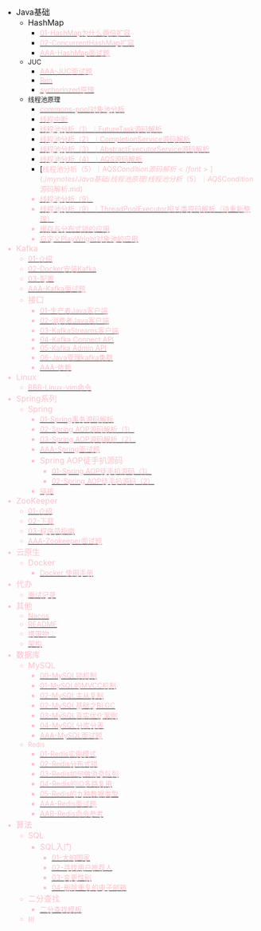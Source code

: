 - <font size = '3'>Java基础</font>
  - <font size = '3'>HashMap</font>
    - [<font color = 'pink'>01-HashMap为什么两倍扩容</font>](./mynotes/Java基础/HashMap/01-HashMap为什么两倍扩容.md)
    - [<font color = 'pink'>02-ConcurrentHashMap扩容</font>](./mynotes/Java基础/HashMap/02-ConcurrentHashMap扩容.md)
    - [<font color = 'pink'>AAA-HashMap面试题</font>](./mynotes/Java基础/HashMap/AAA-HashMap面试题.md)
  - <font size = '2'>JUC</font>
    - [<font color = 'pink'>AAA-JUC面试题</font>](./mynotes/Java基础/JUC/AAA-JUC面试题.md)
    - [<font color = 'pink'>Ren</font>](./mynotes/Java基础/JUC/Ren.md)
    - [<font color = 'pink'>sychorinzed原理</font>](./mynotes/Java基础/JUC/sychorinzed原理.md)
  - <font size = '2'>线程池原理</font>
    - [<font color = 'pink'>commons-pool对象池分析</font>](./mynotes/Java基础/线程池原理/commons-pool对象池分析.md)
    - [<font color = 'pink'>线程中断</font>](./mynotes/Java基础/线程池原理/线程中断.md)
    - [<font color = 'pink'>线程池分析（1）｜FutureTask源码解析</font>](./mynotes/Java基础/线程池原理/线程池分析（1）｜FutureTask源码解析.md)
    - [<font color = 'pink'>线程池分析（2）｜CompletionService源码解析</font>](./mynotes/Java基础/线程池原理/线程池分析（2）｜CompletionService源码解析.md)
    - [<font color = 'pink'>线程池分析（3）｜AbstractExecutorService源码解析</font>](./mynotes/Java基础/线程池原理/线程池分析（3）｜AbstractExecutorService源码解析.md)
    - [<font color = 'pink'>线程池分析（4）｜AQS源码解析</font>](./mynotes/Java基础/线程池原理/线程池分析（4）｜AQS源码解析.md)
    - [<font color = 'pink'>线程池分析（5）｜AQS$Condition源码解析</font>](./mynotes/Java基础/线程池原理/线程池分析（5）｜AQS$Condition源码解析.md)
    - [<font color = 'pink'>线程池分析（9）</font>](./mynotes/Java基础/线程池原理/线程池分析（9）.md)
    - [<font color = 'pink'>线程池分析（9）｜ThreadPoolExecutor相关类原码解析（待重新整理）</font>](./mynotes/Java基础/线程池原理/线程池分析（9）｜ThreadPoolExecutor相关类原码解析（待重新整理）.md)
    - [<font color = 'pink'>缓存与分布式锁的应用</font>](./mynotes/Java基础/线程池原理/缓存与分布式锁的应用.md)
    - [<font color = 'pink'>自定义PlayWright对象池的应用</font>](./mynotes/Java基础/线程池原理/自定义PlayWright对象池的应用.md)
- <font size = '3'>Kafka</font>
  - [<font color = 'pink'>01-介绍</font>](./mynotes/Kafka/01-介绍.md)
  - [<font color = 'pink'>02-Docker安装Kafka</font>](./mynotes/Kafka/02-Docker安装Kafka.md)
  - [<font color = 'pink'>03-配置</font>](./mynotes/Kafka/03-配置.md)
  - [<font color = 'pink'>AAA-Kafka面试题</font>](./mynotes/Kafka/AAA-Kafka面试题.md)
  - <font size = '3'>接口</font>
    - [<font color = 'pink'>01-生产者Java客户端</font>](./mynotes/Kafka/接口/01-生产者Java客户端.md)
    - [<font color = 'pink'>02-消费者Java客户端</font>](./mynotes/Kafka/接口/02-消费者Java客户端.md)
    - [<font color = 'pink'>03-KafkaStreams客户端</font>](./mynotes/Kafka/接口/03-KafkaStreams客户端.md)
    - [<font color = 'pink'>04-Kafka Connect API</font>](./mynotes/Kafka/接口/04-Kafka%20Connect%20API.md)
    - [<font color = 'pink'>05-Kafka Admin API</font>](./mynotes/Kafka/接口/05-Kafka%20Admin%20API.md)
    - [<font color = 'pink'>06-Java管理kafka集群</font>](./mynotes/Kafka/接口/06-Java管理kafka集群.md)
    - [<font color = 'pink'>AAA-依赖</font>](./mynotes/Kafka/接口/AAA-依赖.md)
- <font size = '3'>Linux</font>
  - [<font color = 'pink'>BBB-Linux-vim命令</font>](./mynotes/Linux/BBB-Linux-vim命令.md)
- <font size = '3'>Spring系列</font>
  - <font size = '3'>Spring</font>
    - [<font color = 'pink'>01-Spring事务源码解析</font>](./mynotes/Spring系列/Spring/01-Spring事务源码解析.md)
    - [<font color = 'pink'>02-Spring AOP源码解析（1）</font>](./mynotes/Spring系列/Spring/02-Spring%20AOP源码解析（1）.md)
    - [<font color = 'pink'>03-Spring AOP源码解析（2）</font>](./mynotes/Spring系列/Spring/03-Spring%20AOP源码解析（2）.md)
    - [<font color = 'pink'>AAA-Spring面试题</font>](./mynotes/Spring系列/Spring/AAA-Spring面试题.md)
    - <font size = '3'>Spring AOP徒手扒源码</font>
      - [<font color = 'pink'>01-Spring AOP徒手扒源码（1）</font>](./mynotes/Spring系列/Spring/Spring%20AOP徒手扒源码/01-Spring%20AOP徒手扒源码（1）.md)
      - [<font color = 'pink'>02-Spring AOP徒手扒源码（2）</font>](./mynotes/Spring系列/Spring/Spring%20AOP徒手扒源码/02-Spring%20AOP徒手扒源码（2）.md)
    - [<font color = 'pink'>链接</font>](./mynotes/Spring系列/Spring/链接.md)
- <font size = '3'>ZooKeeper</font>
  - [<font color = 'pink'>01-介绍</font>](./mynotes/ZooKeeper/01-介绍.md)
  - [<font color = 'pink'>02-下载</font>](./mynotes/ZooKeeper/02-下载.md)
  - [<font color = 'pink'>03-程序员指南</font>](./mynotes/ZooKeeper/03-程序员指南.md)
  - [<font color = 'pink'>AAA-Zookeeper面试题</font>](./mynotes/ZooKeeper/AAA-Zookeeper面试题.md)
- <font size = '3'>云原生</font>
  - <font size = '3'>Docker</font>
    - [<font color = 'pink'>Docker 使用手册</font>](./mynotes/云原生/Docker/Docker%20使用手册.md)
- <font size = '3'>代办</font>
  - [<font color = 'pink'>面试记录</font>](./mynotes/代办/面试记录.md)
- <font size = '3'>其他</font>
  - [<font color = 'pink'>Nacos</font>](./mynotes/其他/Nacos.md)
  - [<font color = 'pink'>README</font>](./mynotes/其他/README.md)
  - [<font color = 'pink'>携带物：</font>](./mynotes/其他/携带物：.md)
  - [<font color = 'pink'>架构</font>](./mynotes/其他/架构.md)
- <font size = '3'>数据库</font>
  - <font size = '3'>MySQL</font>
    - [<font color = 'pink'>00-MySQL锁机制</font>](./mynotes/数据库/MySQL/00-MySQL锁机制.md)
    - [<font color = 'pink'>01-MySQL的MVCC机制</font>](./mynotes/数据库/MySQL/01-MySQL的MVCC机制.md)
    - [<font color = 'pink'>02-MySQL主从复制</font>](./mynotes/数据库/MySQL/02-MySQL主从复制.md)
    - [<font color = 'pink'>02-MySQL基础之BLGC</font>](./mynotes/数据库/MySQL/02-MySQL基础之BLGC.md)
    - [<font color = 'pink'>03-MySQL真实优化案例</font>](./mynotes/数据库/MySQL/03-MySQL真实优化案例.md)
    - [<font color = 'pink'>04-MySQL分库分表</font>](./mynotes/数据库/MySQL/04-MySQL分库分表.md)
    - [<font color = 'pink'>AAA-MySQL面试题</font>](./mynotes/数据库/MySQL/AAA-MySQL面试题.md)
  - <font size = '2'>Redis</font>
    - [<font color = 'pink'>01-Redis实例模式</font>](./mynotes/数据库/Redis/01-Redis实例模式.md)
    - [<font color = 'pink'>02-Redis分布式锁</font>](./mynotes/数据库/Redis/02-Redis分布式锁.md)
    - [<font color = 'pink'>03-Redis如何做消息队列</font>](./mynotes/数据库/Redis/03-Redis如何做消息队列.md)
    - [<font color = 'pink'>04-Redis的IO多路复用</font>](./mynotes/数据库/Redis/04-Redis的IO多路复用.md)
    - [<font color = 'pink'>05-Redis的九种数据类型</font>](./mynotes/数据库/Redis/05-Redis的九种数据类型.md)
    - [<font color = 'pink'>AAA-Redis面试题</font>](./mynotes/数据库/Redis/AAA-Redis面试题.md)
    - [<font color = 'pink'>AAB-Redis命令参考</font>](./mynotes/数据库/Redis/AAB-Redis命令参考.md)
- <font size = '3'>算法</font>
  - <font size = '3'>SQL</font>
    - <font size = '3'>SQL入门</font>
      - [<font color = 'pink'>01-大的国家</font>](./mynotes/算法/SQL/SQL入门/01-大的国家.md)
      - [<font color = 'pink'>02-寻找用户推荐人</font>](./mynotes/算法/SQL/SQL入门/02-寻找用户推荐人.md)
      - [<font color = 'pink'>03-变更性别</font>](./mynotes/算法/SQL/SQL入门/03-变更性别.md)
      - [<font color = 'pink'>04-删除重复的电子邮箱</font>](./mynotes/算法/SQL/SQL入门/04-删除重复的电子邮箱.md)
  - <font size = '3'>二分查找</font>
    - [<font color = 'pink'>二分查找模板</font>](./mynotes/算法/二分查找/二分查找模板.md)
  - <font size = '2'>树</font>

